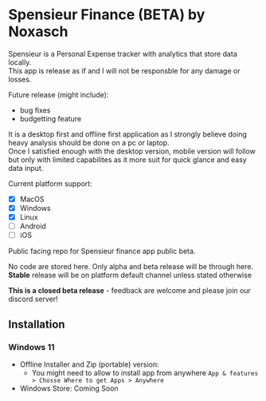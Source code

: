 # Spensieur Finance (BETA) by Noxasch

Spensieur is a Personal Expense tracker with analytics that store data locally. <br>
This app is release as if and I will not be responsble for any damage or losses.

Future release (might include):
- bug fixes
- budgetting feature

It is a desktop first and offline first application as I strongly believe doing heavy analysis should be done on a pc or laptop. <br>
Once I satisfied enough with the desktop version, mobile version will follow but only with limited capabilites as it more suit for quick glance and easy data input.

Current platform support:
- [x] MacOS
- [x] Windows
- [X] Linux
- [ ] Android
- [ ] iOS

Public facing repo for Spensieur finance app public beta.

No code are stored here. Only alpha and beta release will be through here. <br>
**Stable** release will be on platform default channel unless stated otherwise

**This is a closed beta release** - feedback are welcome and please join our discord server!

## Installation
### Windows 11
- Offline Installer and Zip (portable) version:
    - You might need to allow to install app from anywhere `App & features > Chosse Where to get Apps > Anywhere`
- Windows Store: Coming Soon
